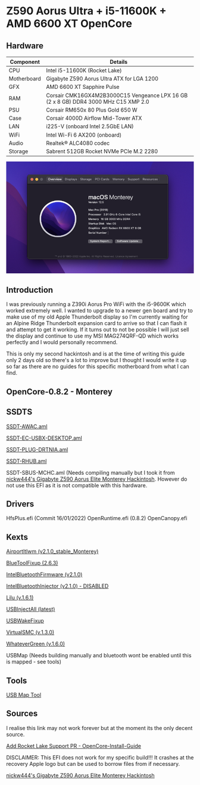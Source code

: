 # Z590 Aorus Ultra + i5-11600K + AMD 6600 XT OpenCore

## Hardware

| Component     | Details                                                                             |
| ------------- | ----------------------------------------------------------------------------------- |
| CPU           | Intel i5-11600K (Rocket Lake)                                                       |
| Motherboard   | Gigabyte Z590 Aorus Ultra ATX for LGA 1200                                          |
| GFX           | AMD 6600 XT Sapphire Pulse                                                          |
| RAM           | Corsair CMK16GX4M2B3000C15 Vengeance LPX 16 GB (2 x 8 GB) DDR4 3000 MHz C15 XMP 2.0 |
| PSU           | Corsair RM650x 80 Plus Gold 650 W                                                   |
| Case          | Corsair 4000D Airflow Mid-Tower ATX                                                 |
| LAN           | i225-V (onboard Intel 2.5GbE LAN)                                                   |
| WiFi          | Intel Wi-Fi 6 AX200 (onboard)                                                       |
| Audio         | Realtek® ALC4080 codec                                                              |
| Storage       | Sabrent 512GB Rocket NVMe PCIe M.2 2280                                             |


<img src="AboutThisMac.png">

## Introduction

I was previously running a Z390i Aorus Pro WiFi with the i5-9600K which worked extremely well. I wanted to upgrade to a newer gen board and try to make use of my old Apple Thunderbolt display so I'm currently waiting for an Alpine Ridge Thunderbolt expansion card to arrive so that I can flash it and attempt to get it working. If it turns out to not be possible I will just sell the display and continue to use my MSI MAG274QRF-QD which works perfectly and I would personally recommend.

This is only my second hackintosh and is at the time of writing this guide only 2 days old so there's a lot to improve but I thought I would write it up so far as there are no guides for this specific motherboard from what I can find.

## OpenCore-0.8.2 - Monterey

## SSDTS

<a href="https://github.com/dortania/Getting-Started-With-ACPI/blob/master/extra-files/compiled/SSDT-AWAC.aml" target="_blank">SSDT-AWAC.aml</a>

<a href="https://github.com/dortania/Getting-Started-With-ACPI/blob/master/extra-files/compiled/SSDT-EC-USBX-DESKTOP.aml" target="_blank">SSDT-EC-USBX-DESKTOP.aml</a>

<a href="https://github.com/dortania/Getting-Started-With-ACPI/blob/master/extra-files/compiled/SSDT-PLUG-DRTNIA.aml" target="_blank">SSDT-PLUG-DRTNIA.aml</a>

<a href="https://github.com/dortania/Getting-Started-With-ACPI/blob/master/extra-files/compiled/SSDT-RHUB.aml" target="_blank">SSDT-RHUB.aml</a>

SSDT-SBUS-MCHC.aml (Needs compiling manually but I took it from <a href="https://github.com/nickw444/opencore-efi-z590">nickw444's Gigabyte Z590 Aorus Elite Monterey Hackintosh</a>. However do not use this EFI as it is not compatible with this hardware.

## Drivers
HfsPlus.efi (Commit 16/01/2022)
OpenRuntime.efi (0.8.2)
OpenCanopy.efi

## Kexts
<a href="https://github.com/OpenIntelWireless/itlwm/releases/tag/v2.1.0" target="_blank">Airportltlwm (v2.1.0_stable_Monterey)</a>

<a href="https://github.com/acidanthera/BrcmPatchRAM" target="_blank">BlueToolFixup (2.6.3)</a>

<a href="https://github.com/OpenIntelWireless/IntelBluetoothFirmware/releases/tag/v2.1.0" target="_blank">IntelBluetoothFirmware (v2.1.0)</a>

<a href="https://github.com/OpenIntelWireless/IntelBluetoothFirmware/releases/tag/v2.1.0" target="_blank">IntelBluetoothInjector (v2.1.0) - DISABLED</a>

<a href="https://github.com/acidanthera/Lilu/releases/tag/1.6.1" target="_blank">Lilu (v.1.6.1)</a>

<a href="https://github.com/RehabMan/OS-X-USB-Inject-All" target="_blank">USBInjectAll (latest)</a>

<a href="https://github.com/osy/USBWakeFixup" target="_blank">USBWakeFixup</a>

<a href="https://github.com/acidanthera/VirtualSMC/releases/tag/1.3.0" target="_blank">VirtualSMC (v.1.3.0)</a>

<a href="https://github.com/acidanthera/WhateverGreen/releases/tag/1.6.0" target="_blank">WhateverGreen (v.1.6.0)</a>

USBMap (Needs building manually and bluetooth wont be enabled until this is mapped - see tools)

## Tools

<a href="https://github.com/corpnewt/USBMap" target="_blank">USB Map Tool</a>

## Sources

I realise this link may not work forever but at the moment its the only decent source.

<a href="https://github.com/dortania/OpenCore-Install-Guide/pull/343">Add Rocket Lake Support PR - OpenCore-Install-Guide</a>

DISCLAIMER: This EFI does not work for my specific build!!! It crashes at the recovery Apple logo but can be used to borrow files from if necessary.

<a href="https://github.com/nickw444/opencore-efi-z590">nickw444's Gigabyte Z590 Aorus Elite Monterey Hackintosh</a>